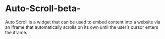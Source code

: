 # Auto-Scroll-beta-
Auto Scroll is a widget that can be used to embed content into a website via an iframe that automatically scrolls on its own until the user’s cursor enters the iframe.

